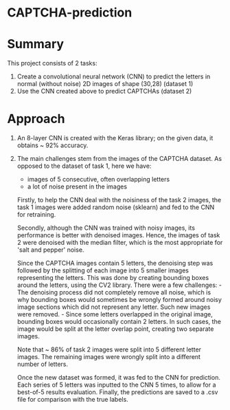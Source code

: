 # CAPTCHA-prediction

# Summary
This project consists of 2 tasks: 
  1. Create a convolutional neural network (CNN) to predict the letters in normal (without noise) 2D images of shape (30,28) (dataset 1)
  2. Use the CNN created above to predict CAPTCHAs (dataset 2)
 
# Approach
 1. An 8-layer CNN is created with the Keras library; on the given data, it obtains ~ 92% accuracy.
 2. The main challenges stem from the images of the CAPTCHA dataset. As opposed to the dataset of task 1, here we have:
    - images of 5 consecutive, often overlapping letters
    - a lot of noise present in the images
    
    Firstly, to help the CNN deal with the noisiness of the task 2 images, the task 1 images were added random noise (sklearn) and fed to the CNN for retraining.
    
    Secondly, although the CNN was trained with noisy images, its performance is better with denoised images. Hence, the images of task 2 were denoised with the median filter,     which is the most appropriate for 'salt and pepper' noise.
 
    Since the CAPTCHA images contain 5 letters, the denoising step was followed by the splitting of each image into 5 smaller images representing the letters. This was done by     creating bounding boxes around the letters, using the CV2 library. 
    There were a few challenges:
        - The denoising process did not completely remove all noise, which is why bounding boxes would sometimes be wrongly formed around noisy image sections which did not               represent any letter. Such new images were removed.
        - Since some letters overlapped in the original image, bounding boxes would occasionally contain 2 letters. In such cases, the image would be split at the letter                 overlap point, creating two separate images.
    
    Note that ~ 86% of task 2 images were split into 5 different letter images. The remaining images were wrongly split into a different number of letters.
    
    Once the new dataset was formed, it was fed to the CNN for prediction. Each series of 5 letters was inputted to the CNN 5 times, to allow for a best-of-5 results               evaluation. Finally, the predictions are saved to a .csv file for comparison with the true labels.
